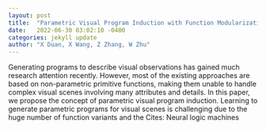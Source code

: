 ```yaml
---
layout: post
title:  "Parametric Visual Program Induction with Function Modularization"
date:   2022-06-30 03:02:10 -0400
categories: jekyll update
author: "X Duan, X Wang, Z Zhang, W Zhu"
---
```

Generating programs to describe visual observations has gained much research attention recently. However, most of the existing approaches are based on non-parametric primitive functions, making them unable to handle complex visual scenes involving many attributes and details. In this paper, we propose the concept of parametric visual program induction. Learning to generate parametric programs for visual scenes is challenging due to the huge number of function variants and the 
Cites: Neural logic machines